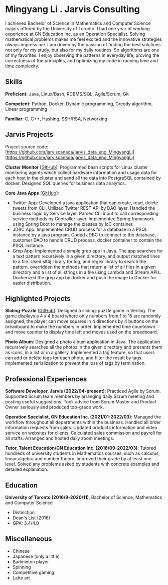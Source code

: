 # Mingyang Li . Jarvis Consulting

I achieved Bachelor of Science in Mathematics and Computer Science majors offered by the University of Toronto. I had one year of working experience at GN Education Inc. as an Operation Specialist. Solving mathematical problems makes me feel excited and the innovative strategies always impress me. I am driven by the passion of finding the best solutions not only for my study, but also for my daily routines. So algorithms are one of my favorites. I enjoy observing the patterns in everyday life, proving the correctness of the principles, and optimizing my code in running time and time complexity.

## Skills

**Proficient:** Java, Linux/Bash, RDBMS/SQL, Agile/Scrum, Git

**Competent:** Python, Docker, Dynamic programming, Greedy algorithm, Linear programming

**Familiar:** C, C++, Hashing, SSH/RSA, Networking

## Jarvis Projects

Project source code: [https://github.com/jarviscanada/jarvis_data_eng_MingyangLi](https://github.com/jarviscanada/jarvis_data_eng_MingyangLi)


**Cluster Monitor** [[GitHub](https://github.com/jarviscanada/jarvis_data_eng_MingyangLi/tree/master/linux_sql)]: Programmed bash scripts for Linux cluster monitoring agents which collect hardware information and usage data for each host in the cluster and send all the data into PostgreSQL contained by docker. Designed SQL queries for business data analytics.

**Core Java Apps** [[GitHub](https://github.com/jarviscanada/jarvis_data_eng_MingyangLi/tree/master/core_java)]:
      
  - Twitter App: Developed a java application that can create, read, delete tweets from CLI. Utilized Twitter REST API by DAO layer. Handled the business logic by Service layer. Parsed CLI input to call corresponding service methods by Controller layer. Implemented Spring framework using Spring Boot to manage the classes by IoC container.
  - JDBC App: Implemented CRUD process for a database in a PSQL instance by a java program. Coded JDBC to connect to the database, customer DAO to handle CRUD process, docker container to contain the PSQL instance.
  - Grep App: Implemented a simple grep app in Java. The app searches for a text pattern recursively in a given directory, and output matched lines to a file. Used slf4j library for log, and regex library to search the pattern. overridden the methods that return a list of all files in a given directory and a list of all strings in a file using Lambda and Stream APIs. Dockerized the grep app by docker and push the image to Docker for easier distribution.


## Highlighted Projects
**Sliding-Puzzle** [[GitHub](https://github.com/ZewenShen/Sliding-Puzzle)]: Designed a sliding-puzzle game in Verilog. The game displays a 4 x 4 board where only numbers from 1 to 15 are randomly assigned, the player can move squares in 4 directions by 4 buttons on the breadboard to make the numbers in order. Implemented time countdown and move counter to display time left and moves used on the breadboard.

**Photo Album**: Designed a photo album application in Java. The application recursively searches all the photos in the given directory and presents them as icons, in a list or in a gallery. Implemented a tag feature, so that users can add or delete tags for each photo, and filter the result by tags. Implemented serialization to prevent the loss of tags by termination.


## Professional Experiences

**Software Developer, Jarvis (2022/04-present)**: Practiced Agile by Scrum. Supported Scrum team members by arranging daily Scrum meeting and posting useful suggestions. Took advice from Scrum Master and Product Owner seriously and produced top-grade work.

**Operation Specialist, GN Education Inc. (2021/01-2022/03)**: Managed the workflow throughout all departments within the business. Handled all order information requests from sales. Updated products information and video service on websites for clients. Calculated sales commission and payroll for all staffs. Arranged and hosted daily zoom meetings.

**Tutor, Talent Education/GN Education Inc. (2018/09-2022/03)**: Tutored hundreds of university students in Mathematics courses, such as calculus, linear algebra and number theory. Improved their grade by at least one level. Solved any problems asked by students with concrete examples and detailed explanation.


## Education
**University of Toronto (2016/9-2020/11)**, Bachelor of Science, Mathematics and Computer Science
- Distinction
- Dean's List (2016)
- GPA: 3.4/4.0


## Miscellaneous
- Chinese
- Japanese (only a little)
- Badminton player
- Spinning
- Competitive gaming
- Latte art